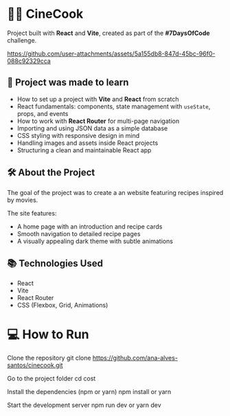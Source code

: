 # 🍿🎥 CineCook

Project built with **React** and **Vite**, created as part of the **#7DaysOfCode** challenge.




https://github.com/user-attachments/assets/5a155db8-847d-45bc-96f0-088c92329cca



## 🚀 Project was made to learn

- How to set up a project with **Vite** and **React** from scratch  
- React fundamentals: components, state management with `useState`, props, and events  
- How to work with **React Router** for multi-page navigation  
- Importing and using JSON data as a simple database  
- CSS styling with responsive design in mind  
- Handling images and assets inside React projects  
- Structuring a clean and maintainable React app


## 🛠️ About the Project

The goal of the project was to create a an website featuring recipes inspired by movies.

The site features:

- A home page with an introduction and recipe cards  
- Smooth navigation to detailed recipe pages  
- A visually appealing dark theme with subtle animations  


## 📚 Technologies Used

- React  
- Vite  
- React Router  
- CSS (Flexbox, Grid, Animations)  


# 💻 How to Run 

 Clone the repository
git clone https://github.com/ana-alves-santos/cinecook.git

Go to the project folder
cd cost

Install the dependencies (npm or yarn)
npm install
 or
yarn

Start the development server
npm run dev
or
yarn dev

